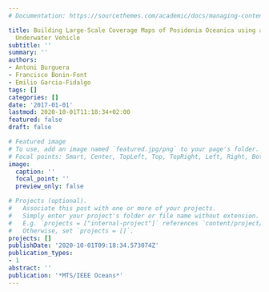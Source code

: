 ```yaml
---
# Documentation: https://sourcethemes.com/academic/docs/managing-content/

title: Building Large-Scale Coverage Maps of Posidonia Oceanica using an Autonomous
  Underwater Vehicle
subtitle: ''
summary: ''
authors:
- Antoni Burguera
- Francisco Bonin-Font
- Emilio Garcia-Fidalgo
tags: []
categories: []
date: '2017-01-01'
lastmod: 2020-10-01T11:18:34+02:00
featured: false
draft: false

# Featured image
# To use, add an image named `featured.jpg/png` to your page's folder.
# Focal points: Smart, Center, TopLeft, Top, TopRight, Left, Right, BottomLeft, Bottom, BottomRight.
image:
  caption: ''
  focal_point: ''
  preview_only: false

# Projects (optional).
#   Associate this post with one or more of your projects.
#   Simply enter your project's folder or file name without extension.
#   E.g. `projects = ["internal-project"]` references `content/project/deep-learning/index.md`.
#   Otherwise, set `projects = []`.
projects: []
publishDate: '2020-10-01T09:18:34.573074Z'
publication_types:
- 1
abstract: ''
publication: '*MTS/IEEE Oceans*'
---
```

